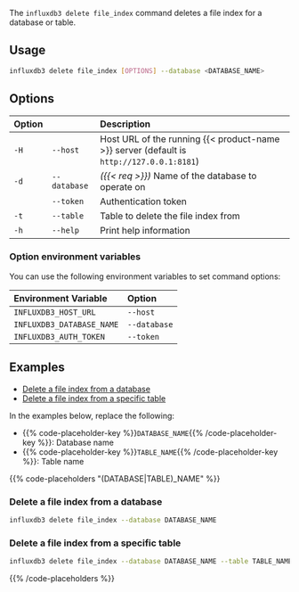 
The `influxdb3 delete file_index` command deletes a file index for a
database or table.

## Usage

<!--pytest.mark.skip-->

```bash
influxdb3 delete file_index [OPTIONS] --database <DATABASE_NAME>
```

## Options

| Option |              | Description                                                                              |
| :----- | :----------- | :--------------------------------------------------------------------------------------- |
| `-H`   | `--host`     | Host URL of the running {{< product-name >}} server (default is `http://127.0.0.1:8181`) |
| `-d`   | `--database` | _({{< req >}})_ Name of the database to operate on                                       |
|        | `--token`    | Authentication token                                                                     |
| `-t`   | `--table`    | Table to delete the file index from                                                        |
| `-h`   | `--help`     | Print help information                                                                   |
  
### Option environment variables

You can use the following environment variables to set command options:

| Environment Variable      | Option       |
| :------------------------ | :----------- |
| `INFLUXDB3_HOST_URL`      | `--host`     |
| `INFLUXDB3_DATABASE_NAME` | `--database` |
| `INFLUXDB3_AUTH_TOKEN`    | `--token`    |

## Examples

- [Delete a file index from a database](#delete-a-file-index-from-a-database)
- [Delete a file index from a specific table](#delete-a-file-index-from-a-specific-table)

In the examples below, replace the following:

- {{% code-placeholder-key %}}`DATABASE_NAME`{{% /code-placeholder-key %}}:
  Database name
- {{% code-placeholder-key %}}`TABLE_NAME`{{% /code-placeholder-key %}}: 
  Table name

{{% code-placeholders "(DATABASE|TABLE)_NAME" %}}

### Delete a file index from a database

<!--pytest.mark.skip-->

```bash
influxdb3 delete file_index --database DATABASE_NAME
```

### Delete a file index from a specific table

<!--pytest.mark.skip-->

```bash
influxdb3 delete file_index --database DATABASE_NAME --table TABLE_NAME
```

{{% /code-placeholders %}}
